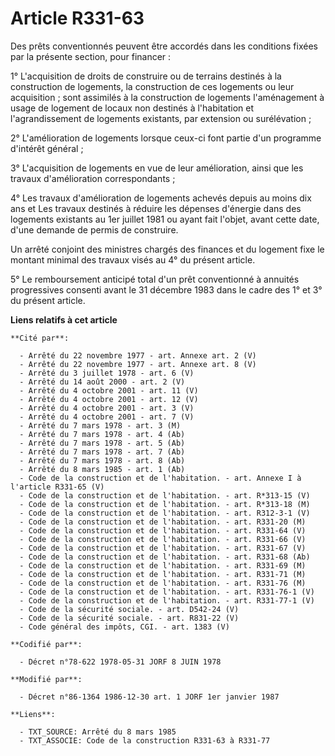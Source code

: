 # Article R331-63

Des prêts conventionnés peuvent être accordés dans les conditions fixées par la présente section, pour financer :

1° L'acquisition de droits de construire ou de terrains destinés à la construction de logements, la construction de ces
logements ou leur acquisition ; sont assimilés à la construction de logements l'aménagement à usage de logement de locaux non
destinés à l'habitation et l'agrandissement de logements existants, par extension ou surélévation ;

2° L'amélioration de logements lorsque ceux-ci font partie d'un programme d'intérêt général ;

3° L'acquisition de logements en vue de leur amélioration, ainsi que les travaux d'amélioration correspondants ;

4° Les travaux d'amélioration de logements achevés depuis au moins dix ans et Les travaux destinés à réduire les dépenses
d'énergie dans des logements existants au 1er juillet 1981 ou ayant fait l'objet, avant cette date, d'une demande de permis
de construire.

Un arrêté conjoint des ministres chargés des finances et du logement fixe le montant minimal des travaux visés au 4° du
présent article.

5° Le remboursement anticipé total d'un prêt conventionné à annuités progressives consenti avant le 31 décembre 1983 dans le
cadre des 1° et 3° du présent article.

**Liens relatifs à cet article**

	**Cité par**:

	  - Arrêté du 22 novembre 1977 - art. Annexe art. 2 (V)
	  - Arrêté du 22 novembre 1977 - art. Annexe art. 8 (V)
	  - Arrêté du 3 juillet 1978 - art. 6 (V)
	  - Arrêté du 14 août 2000 - art. 2 (V)
	  - Arrêté du 4 octobre 2001 - art. 11 (V)
	  - Arrêté du 4 octobre 2001 - art. 12 (V)
	  - Arrêté du 4 octobre 2001 - art. 3 (V)
	  - Arrêté du 4 octobre 2001 - art. 7 (V)
	  - Arrêté du 7 mars 1978 - art. 3 (M)
	  - Arrêté du 7 mars 1978 - art. 4 (Ab)
	  - Arrêté du 7 mars 1978 - art. 5 (Ab)
	  - Arrêté du 7 mars 1978 - art. 7 (Ab)
	  - Arrêté du 7 mars 1978 - art. 8 (Ab)
	  - Arrêté du 8 mars 1985 - art. 1 (Ab)
	  - Code de la construction et de l'habitation. - art. Annexe I à l'article R331-65 (V)
	  - Code de la construction et de l'habitation. - art. R*313-15 (V)
	  - Code de la construction et de l'habitation. - art. R*313-18 (M)
	  - Code de la construction et de l'habitation. - art. R312-3-1 (V)
	  - Code de la construction et de l'habitation. - art. R331-20 (M)
	  - Code de la construction et de l'habitation. - art. R331-64 (V)
	  - Code de la construction et de l'habitation. - art. R331-66 (V)
	  - Code de la construction et de l'habitation. - art. R331-67 (V)
	  - Code de la construction et de l'habitation. - art. R331-68 (Ab)
	  - Code de la construction et de l'habitation. - art. R331-69 (M)
	  - Code de la construction et de l'habitation. - art. R331-71 (M)
	  - Code de la construction et de l'habitation. - art. R331-76 (M)
	  - Code de la construction et de l'habitation. - art. R331-76-1 (V)
	  - Code de la construction et de l'habitation. - art. R331-77-1 (V)
	  - Code de la sécurité sociale. - art. D542-24 (V)
	  - Code de la sécurité sociale. - art. R831-22 (V)
	  - Code général des impôts, CGI. - art. 1383 (V)

	**Codifié par**:

	  - Décret n°78-622 1978-05-31 JORF 8 JUIN 1978

	**Modifié par**:

	  - Décret n°86-1364 1986-12-30 art. 1 JORF 1er janvier 1987

	**Liens**:

	  - TXT_SOURCE: Arrêté du 8 mars 1985
	  - TXT_ASSOCIE: Code de la construction R331-63 à R331-77
